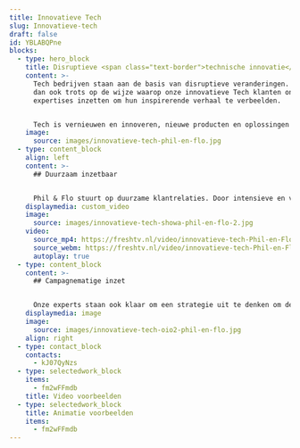 ```yaml
---
title: Innovatieve Tech
slug: Innovatieve-tech
draft: false
id: YBLABQPne
blocks:
  - type: hero_block
    title: Disruptieve <span class="text-border">technische innovatie</span>
    content: >-
      Tech bedrijven staan aan de basis van disruptieve veranderingen. Wij zijn
      dan ook trots op de wijze waarop onze innovatieve Tech klanten onze
      expertises inzetten om hun inspirerende verhaal te verbeelden.


      Tech is vernieuwen en innoveren, nieuwe producten en oplossingen zijn zelfs zo vernieuwend dat je doelgroep een extra vertaalslag nodig heeft om het te begrijpen. Wij helpen hierbij en kennen de uitdagingen in de technologische sectoren. Victor is onze enthousiasteling en dus aanspreekpunt voor de Innovatieve Tech sector. Je kan hem direct bellen om even vrijblijvend te sparren over de mogelijkheden. 085 -273 8331
    image:
      source: images/innovatieve-tech-phil-en-flo.jpg
  - type: content_block
    align: left
    content: >-
      ## Duurzaam inzetbaar


      Phil & Flo stuurt op duurzame klantrelaties. Door intensieve en voornamelijk enthousiaste relaties met onze klanten kunnen we keer op keer duurzame producties maken. Producties die zowel op inhoudelijk als strategisch vlak voor geruime tijd inzetbaar zijn. Daarnaast is het fijn om tijdens de samenwerking plezier te maken en er samen iets moois van te bouwen.
    displaymedia: custom_video
    image:
      source: images/innovatieve-tech-showa-phil-en-flo-2.jpg
    video:
      source_mp4: https://freshtv.nl/video/innovatieve-tech-Phil-en-Flo-video-website.mp4
      source_webm: https://freshtv.nl/video/innovatieve-tech-Phil-en-Flo-video-website.webm
      autoplay: true
  - type: content_block
    content: >-
      ## Campagnematige inzet


      Onze experts staan ook klaar om een strategie uit te denken om de doelgroep te bereiken met onze films. Op deze manier bereiken we jouw doelgroep precies op het moment dat ze op zoek zijn naar oplossingen. Dit kan bijvoorbeeld op LinkedIn. Vraag ons naar de mogelijkheden.
    displaymedia: image
    image:
      source: images/innovatieve-tech-oio2-phil-en-flo.jpg
    align: right
  - type: contact_block
    contacts:
      - kJ07QyNzs
  - type: selectedwork_block
    items:
      - fm2wFFmdb
    title: Video voorbeelden
  - type: selectedwork_block
    title: Animatie voorbeelden
    items:
      - fm2wFFmdb
---
```

